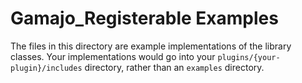 # Gamajo_Registerable Examples

The files in this directory are example implementations of the library classes. Your implementations would go into your `plugins/{your-plugin}/includes` directory, rather than an `examples` directory.
